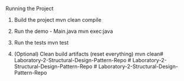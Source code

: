 Running the Project

1. Build the project
mvn clean compile

2. Run the demo - Main.java
mvn exec:java

3. Run the tests
mvn test

4. (Optional) Clean build artifacts (reset everything)
mvn clean#   L a b o r a t o r y - 2 - S t r u c t u r a l - D e s i g n - P a t t e r n - R e p o  
 #   L a b o r a t o r y - 2 - S t r u c t u r a l - D e s i g n - P a t t e r n - R e p o  
 #   L a b o r a t o r y - 2 - S t r u c t u r a l - D e s i g n - P a t t e r n - R e p o  
 